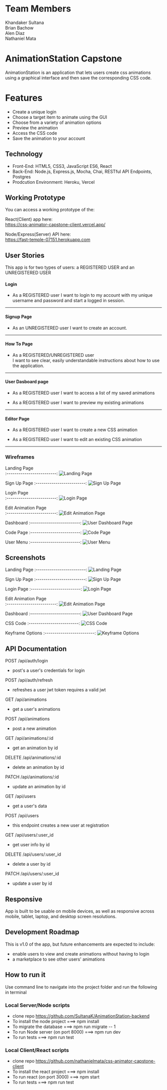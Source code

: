 # Team Members
Khandaker Sultana  
Brian Bachow  
Alen Diaz  
Nathaniel Mata  

# AnimationStation Capstone

AnimationStation is an application that lets users create css animations using a graphical interface and then save the corresponding CSS code.

# Features

- Create a unique login
- Choose a target item to animate using the GUI
- Choose from a variety of animation options
- Preview the animation
- Access the CSS code
- Save the animation to your account

## Technology

- Front-End: HTML5, CSS3, JavaScript ES6, React
- Back-End: Node.js, Express.js, Mocha, Chai, RESTful API Endpoints, Postgres
- Prodcution Environment: Heroku, Vercel

## Working Prototype

You can access a working prototype of the:

  React(Client) app here:  
    https://css-animator-capstone-client.vercel.app/  
    
  Node/Express(Server) API here:  
    https://fast-temple-07151.herokuapp.com  

## User Stories

This app is for two types of users: a REGISTERED USER and an UNREGISTERED USER

#### Login

- As a REGISTERED user
    I want to login to my account with my unique username and password and start a logged in session.

---

#### Signup Page

- As an UNREGISTERED user 
    I want to create an account.

---

#### How To Page

- As a REGISTERED/UNREGISTERED user  
    I want to see clear, easily understandable instructions about how to use the application.

---

#### User Dasboard page

- As a REGISTERED user
    I want to access a list of my saved animations

- As a REGISTERED user
    I want to preview my existing animations

---

#### Editor Page

- As a REGISTERED user
    I want to create a new CSS animation

- As a REGISTERED user
    I want to edit an existing CSS animation

---

### Wireframes

Landing Page  
:-------------------------:
![Landing Page](./documentation/wireframes/landing-wireframe.png)

Sign Up Page
:-------------------------:
![Sign Up Page](./documentation/wireframes/register-wireframe.png)

Login Page  
:-------------------------:
![Login Page](./documentation/wireframes/login-wireframe.png)

Edit Animation Page  
:-------------------------:
![Edit Animation Page](./documentation/wireframes/editor-wireframe.png)

Dashboard
:-------------------------:
![User Dashboard Page](./documentation/wireframes/latest-animations-wireframe.png)

Code Page
:-------------------------:
![Code Page](./documentation/wireframes/code-page-wireframe.png)

User Menu
:-------------------------:
![User Menu](./documentation/wireframes/authenticated-user-menu.png)


## Screenshots

Landing Page
:-------------------------:
![Landing Page](./documentation/screenshots/landing-page.png)

Sign Up Page
:-------------------------:
![Sign Up Page](./documentation/screenshots/register.png)

Login Page
:-------------------------:
![Login Page](./documentation/screenshots/login.png)

Edit Animation Page  
:-------------------------:
![Edit Animation Page](./documentation/screenshots/editor.png)

Dashboard
:-------------------------:
![User Dashboard Page](./documentation/screenshots/dashboard.png)

CSS Code
:-------------------------:
![CSS Code](./documentation/screenshots/css-code-snip.png)

Keyframe Options
:-------------------------:
![Keyframe Options](./documentation/screenshots/keyframes.png)


## API Documentation 

POST /api/auth/login  
- post's a user's credentials for login

POST /api/auth/refresh  
- refreshes a user jwt token requires a valid jwt  

GET /api/animations  
- get a user's animations  

POST /api/animations  
- post a new animation

GET /api/animations/:id  
- get an animation by id

DELETE /api/animations/:id  
- delete an animation by id

PATCH /api/animations/:id  
- update an animation by id

GET /api/users  
- get a user's data 

POST /api/users  
- this endpoint creates a new user at registration

GET /api/users/:user_id  
- get user info by id

DELETE /api/users/:user_id  
- delete a user by id

PATCH /api/users/:user_id  
- update a user by id

## Responsive

App is built to be usable on mobile devices, as well as responsive across mobile, tablet, laptop, and desktop screen resolutions.

## Development Roadmap

This is v1.0 of the app, but future enhancements are expected to include:

-  enable users to view and create animations without having to login
-  a marketplace to see other users' animations

## How to run it

Use command line to navigate into the project folder and run the following in terminal

### Local Server/Node scripts

- clone repo https://github.com/SultanaK/AnimationStation-backend
- To install the node project ===> npm install
- To migrate the database ===> npm run migrate -- 1
- To run Node server (on port 8000) ===> npm run dev
- To run tests ===> npm run test

### Local Client/React scripts

- clone repo https://github.com/nathanielmata/css-animator-capstone-client
- To install the react project ===> npm install
- To run react (on port 3000) ===> npm start
- To run tests ===> npm run test

